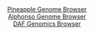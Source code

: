 <div id="Pineapple_Genome_Browser" align="center">
  <a href="https://igv.org/app/?sessionURL=blob:zZJdb5swFIb_i6VWm0TAQICAVE2kaT6WLV2bZqSpKmTAEDdgE9shTaL897nVpt2sUnOxaZIv7CN_vOfxcwAN5oIwCgJg6aajmybQgFiy7RRVdYknqMICBDkqBdYAxznmmKYYBAeQIyHR7PaLOrmUshaBYRBZtypEC6YLW0cV2jOKtkJPWWVcsrJECeNIMi6MLkcNM0jRtLY4QXWtq7dt3TEyJJGBynrJqGBGjWkRb9V98a9SXGDKKhxXm1KS1wCxyqMyZnqOPoXRNExTLMQY70bZRTgehd_tq9li4F4uZtfDaOZG51NSUCQ3HF_wnnxyo_nddNl3k8hKd0sxGH8dtb396szunV8914RjcWF6ZqcNod15AUNohp__p57VICf2fRf26omMfMfu7r_R9PNgvRrO7e4CD0Zv9H3UQMnSjfIApEvuBSbUbOhqjuW2XqZmR4PQV3Q4IyB4eNSA5Chdqe0PByB3tbIFCLzevIqjAcYzzEHQ8iH0TN.3nLbXhr5vHrUD2PDy76Htz259D1qhZblxTkqpVM5iQWuhI0r1Js31Yn8iS89eDCdnVtfc9ZG3NVfzazFOWK8O74dF5480LUVAPf76garV92T6J969J4guk1Nla1veqIKTJru5mz_dnFn9NeuMIYPOPRezNwGdBidnvEJS7VcVtfxpXIM4QVSqQkMESUhJ5C5SHNkWBKZlK3FBykqmTAS8SD5ADWqmAz_.FtQ.Ph5_AA--">Pineapple Genome Browser</a>
</div>
<div id="Alphonso_Genome_Browser" align="center">
  <a href="https://igv.org/app/?sessionURL=blob:zZJra9swGIX_i6BlA8eWb3FsKCNNr0mX5oKTkVKMYsuOGltSJdluGvLfp5WNfemg.bAxEEJ6kfSec_TsQYOFJIyCCDim7Zu2DQwgN6ydo4qXeIwqLEGUo1JiAwicY4FpikG0BzmSCsWzO31zoxSXkWURxTsVogUzpWuiCr0yilpppqyyBqws0ZoJpJiQ1rlADbNI0XRavEacm7q3a_pWhhSyUMk3jEpmcUyLpNXvJb9KSYEpq3BS1aUibwISrUdrzMwcfekv5_00xVKO8O42O.uPbvsL9zJeXXcHq_j.Zhl3l6dzUlCkaoHPxpeYXXgtjCersD1xzmfb2fSez6eToLfbnrgXp5cvnAgsz.zA7nkQel5PR0Nohl_.J9d6kCOdP.f21TCAWJv2r_E5X6Dqm17nN3oaLL7W3rvuQ3AwQMnSWvMA0o0IIhsaLuwavtPt_FjaPQPCUGckGAHRw6MBlEDpVh9_2AO145oaIPFz_QaQAZjIsABRJ4QwsMPQ8b3Ag2FoH4w9qEX59wK.imdhAJ2.43STnJRKI50lknJpIkrNJs3N4vXIRJ_UIHfmk2ERzGk3WyxW9.24YZMR5dM_ZGkA3frtE7XRjyj6J.x9RIip1scCN.Tb56m9g60YPnmj110Nx_TmanYLx_F78fhQmz0umpyJCil9Xlf09idtDRIEUaULDZFkTUqidkudImtBZDuuhhakrGSaQiCK9SdoQMP24effcLqHx8N3">Alphonso Genome Browser</a>
</div>


<div id="DAF_Genomics_Browser" align="center">
  <a href="https://igv.org/app/?sessionURL=blob:tZFra9swFIb_y4H2k2.Sb7UhDG_NurZpR2O8sJQSFPv4stmWK8lJs5D_PpF1DDbKGHQgCYlzeV.dZw8bFLLhPcRALeJbhIABsubblHVDi7esQwlxyVqJBggsUWCfI8R7KJlULJvPdGWt1CBj2y5YaVbY867JpSVdiw2m5KOqUaea1GId.8Z7tpVWzjudrJjN2qHmveQ2y3OU0nTsAftqtWX6.BlbHVviqhtb1RxVV9qENlZYJdNum77Ap78Y.Q_KejVvkkWaHOuvcXdZTJLry.STO82WF8G7ZfbxwyILFqdpU_VMjQIn5HbXVfLuYhoU9MuaFp70UlnfVFdLfuKen06fhkagnJCQnHmO4_k.HAxoeT5qBJDXgsTEM0J6ZlDPM5.vrh_oGQjeQHz_YIASLP.q0._3oHaDBgUSH8cjMwO4KFBAbEaOE5Ioor4Xek4UkYOxh1G0r0zyfTaPQocmlAbWmnVav2za4_i00J_B18L4W2e9_xXT5oS.Tfn5PEyC2TqrojsRbGafnavHqriRL4Ay4MWPlVx0TOnQj.czFtZqvQ579YuLe3g4fAc-">DAF Genomics Browser</a>
</div>
